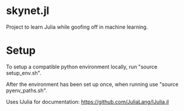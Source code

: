 skynet.jl
======

Project to learn Julia while goofing off in machine learning.

Setup
=====

To setup a compatible python environment locally, run "source setup_env.sh".

After the environment has been set up once, when running use "source pyenv_paths.sh".

Uses IJulia for documentation: https://github.com/JuliaLang/IJulia.jl


